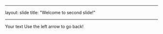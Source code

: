 - - -

layout: slide
title: "Welcome to second slide!"

- - -

Your text
Use the left arrow to go back!
